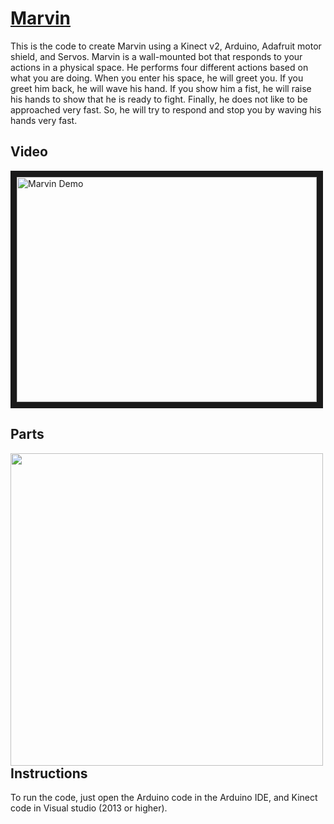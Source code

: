 # [Marvin](http://cmsc838f-s15.wikispaces.com/Marvin)

This is the code to create Marvin using a Kinect v2, Arduino, Adafruit motor shield, and Servos. Marvin is a wall-mounted bot that responds to your actions in a physical space. He performs four different actions based on what you are doing. When you enter his space, he will greet you. If you greet him back, he will wave his hand. If you show him a fist, he will raise his hands to show that he is ready to fight. Finally, he does not like to be approached very fast. So, he will try to respond and stop you by waving his hands very fast. 

## Video
<a href="http://www.youtube.com/watch?feature=player_embedded&v=yGhQL5ykPs8
" target="_blank"><img src="https://github.com/karthikbadam/Marvin/blob/master/marvin_pic1.jpg" 
alt="Marvin Demo" width="480" height="360" border="10" /></a>

## Parts
<img style="float: left; width: 500px;" src="https://github.com/karthikbadam/Marvin/blob/master/Marvin-parts.png">

## Instructions
To run the code, just open the Arduino code in the Arduino IDE, and Kinect code in Visual studio (2013 or higher).


